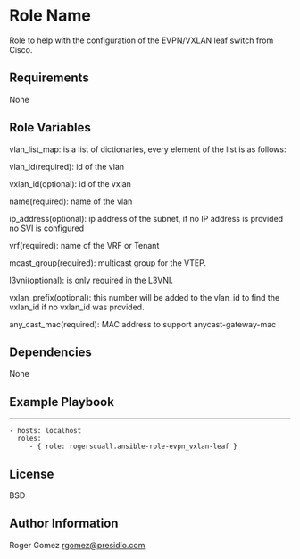 Role Name
=========

Role to help with the configuration of the EVPN/VXLAN leaf switch from Cisco.

Requirements
------------

None

Role Variables
--------------
vlan_list_map: is a list of dictionaries, every element of the list is as follows:

vlan_id(required): id of the vlan

vxlan_id(optional): id of the vxlan

name(required): name of the vlan

ip_address(optional): ip address of the subnet, if no IP address is provided no SVI is configured

vrf(required): name of the VRF or Tenant

mcast_group(required): multicast group for the VTEP.

l3vni(optional): is only required in the L3VNI.


vxlan_prefix(optional): this number will be added to the vlan_id to find the vxlan_id if no vxlan_id was provided.


any_cast_mac(required): MAC address to support anycast-gateway-mac

Dependencies
------------

None


Example Playbook
----------------
---

    - hosts: localhost
      roles:
         - { role: rogerscuall.ansible-role-evpn_vxlan-leaf }

License
-------

BSD

Author Information
------------------

Roger Gomez rgomez@presidio.com
